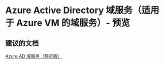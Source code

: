 <properties
    pageTitle="azure active directory domain services (domain services for azure vms) - preview"
    description="Azure Active Directory 域服务（适用于 Azure VM 的域服务）- 预览"
    service="microsoft.activedirectory"
    resource="activedirectory"
    authors="aashu"
    displayOrder=""
    selfHelpType="generic"
    supportTopicIds="32447389"
    resourceTags=""
    productPesIds="14785"
    cloudEnvironments="public"
/>


# Azure Active Directory 域服务（适用于 Azure VM 的域服务）- 预览


## **建议的文档**
[Azure AD 域服务（预览版）](https://azure.microsoft.com/documentation/articles/active-directory-ds-overview/)



<!--HONumber=Jul16_HO4-->


